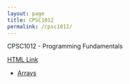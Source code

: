 ```yaml
---
layout: page
title: CPSC1012
permalink: /cpsc1012/
---
```


CPSC1012 - Programming Fundamentals




[HTML Link](./arrays.html)

- [Arrays](./CPSC1012_Arrays.markdown)

